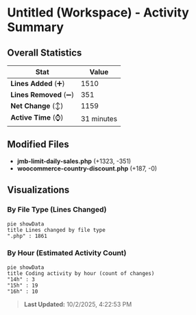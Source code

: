 # Untitled (Workspace) - Activity Summary 

## Overall Statistics

| Stat                   | Value                                                             |
| ---------------------- | ----------------------------------------------------------------- |
| **Lines Added** (➕)   | 1510                                          |
| **Lines Removed** (➖) | 351                                        |
| **Net Change** (↕)    | 1159                |
| **Active Time** (⌚)   | 31 minutes |


## Modified Files
- **jmb-limit-daily-sales.php** (+1323, -351)
- **woocommerce-country-discount.php** (+187, -0)

## Visualizations

### By File Type (Lines Changed)

```mermaid
pie showData
title Lines changed by file type
".php" : 1861
```

### By Hour (Estimated Activity Count)

```mermaid
pie showData
title Coding activity by hour (count of changes)
"14h" : 3
"15h" : 19
"16h" : 10
```


> **Last Updated:** 10/2/2025, 4:22:53 PM